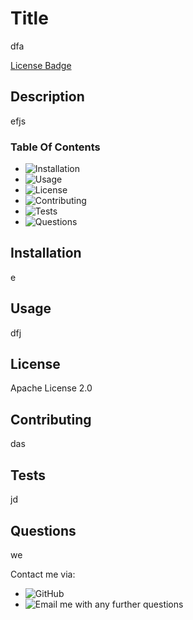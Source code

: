 

# Title  
dfa   
  
[License Badge](assets/images/Apache-License-2.0.png)  

## Description   
efjs    

### Table Of Contents  
* ![Installation](#installation)
* ![Usage](#usage)
* ![License](#license)
* ![Contributing](#contributing)
* ![Tests](#tests)
* ![Questions](#questions)  
    
    
## Installation  
e  
    
## Usage  
dfj  
     
## License   
Apache License 2.0 
     
## Contributing  
das  
    
## Tests  
jd     
    
## Questions
we   
  
Contact me via:  
* ![GitHub](www.github.com/dcfj)  
* ![Email](mailto:dsf) me with any further questions
    